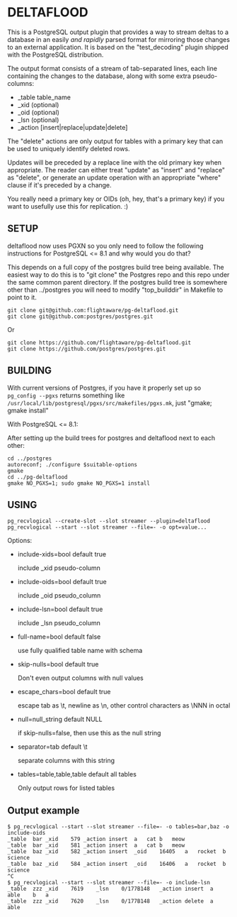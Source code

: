 DELTAFLOOD
==========

This is a PostgreSQL output plugin that provides a way to stream deltas to a database in an easily _and rapidly_ parsed format for
mirroring those changes to an external application. It is based on the "test_decoding" plugin shipped with the PostgreSQL
distribution.

The output format consists of a stream of tab-separated lines, each line containing the changes to the database, along with
some extra pseudo-columns:

* _table table_name
* _xid (optional)
* _oid (optional)
* _lsn (optional)
* _action [insert|replace|update|delete]

The "delete" actions are only output for tables with a primary key that can be used to uniquely identify deleted rows.

Updates will be preceded by a replace line with the old primary key when appropriate. The reader can either
treat "update" as "insert" and "replace" as "delete", or generate an update operation with an appropriate "where" clause if it's preceded by a change.

You really need a primary key or OIDs (oh, hey, that's a primary key) if you want to usefully use this for replication. :)

SETUP
-----

deltaflood now uses PGXN so you only need to follow the following instructions for PostgreSQL <= 8.1 and why would you do that?

This depends on a full copy of the postgres build tree being available. The easiest way to do this is to "git clone" the
Postgres repo and this repo under the same common parent directory. If the postgres build tree is somewhere other than
../postgres you will need to modify "top_builddir" in Makefile to point to it.

```
git clone git@github.com:flightaware/pg-deltaflood.git
git clone git@github.com:postgres/postgres.git
```

Or

```
git clone https://github.com/flightaware/pg-deltaflood.git
git clone https://github.com/postgres/postgres.git
```


BUILDING
--------

With current versions of Postgres, if you have it properly set up so `pg_config --pgxs` returns something like `/usr/local/lib/postgresql/pgxs/src/makefiles/pgxs.mk`, just "gmake; gmake install"

With PostgreSQL <= 8.1:

After setting up the build trees for postgres and deltaflood next to each other:

```
cd ../postgres
autoreconf; ./configure $suitable-options
gmake
cd ../pg-deltaflood
gmake NO_PGXS=1; sudo gmake NO_PGXS=1 install
```

USING
-----

```
pg_recvlogical --create-slot --slot streamer --plugin=deltaflood
pg_recvlogical --start --slot streamer --file=- -o opt=value...
```

Options:

* include-xids=bool default true

    include _xid pseudo-column
    
* include-oids=bool default true

    include _oid pseudo_column
    
* include-lsn=bool default true

    include _lsn pseudo_column
    
* full-name=bool default false

    use fully qualified table name with schema
    
* skip-nulls=bool default true

    Don't even output columns with null values
    
* escape_chars=bool default true

    escape tab as \t, newline as \n, other control characters as \NNN in octal
    
* null=null_string default NULL

    if skip-nulls=false, then use this as the null string
    
* separator=tab default \t

    separate columns with this string
    
* tables=table,table,table default all tables

    Only output rows for listed tables

Output example
--------------

```
$ pg_recvlogical --start --slot streamer --file=- -o tables=bar,baz -o include-oids
_table	bar	_xid	579	_action	insert	a	cat	b	meow
_table	bar	_xid	581	_action	insert	a	cat	b	meow
_table	baz	_xid	582	_action	insert	_oid	16405	a	rocket	b	science
_table	baz	_xid	584	_action	insert	_oid	16406	a	rocket	b	science
^C
$ pg_recvlogical --start --slot streamer --file=- -o include-lsn 
_table	zzz	_xid	7619	_lsn	0/177B148	_action	insert	a	able	b	a
_table	zzz	_xid	7620	_lsn	0/177B148	_action	delete	a	able

```
